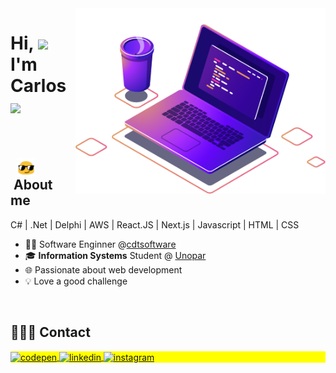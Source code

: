 
<img src="images/computer-illustration.png" min-width="400px" max-width="450px" width="400px" align="right" alt="Computador">
<h1 align="left">Hi, <img src="https://github.com/EvanderInacio/EvanderInacio/blob/main/images/Earth.gif?raw=true" width="30"> I'm Carlos
 <img src="https://raw.githubusercontent.com/kaueMarques/kaueMarques/master/hi.gif" width="30"></h1>


<br>

 ## &nbsp; <img src="images/oculos.gif " width="30" align="center"> &nbsp;About me
C# | .Net | Delphi | AWS | React.JS | Next.js | Javascript | HTML | CSS 
- 👩‍💻 Software Enginner @[cdtsoftware](https://www1.cdtsoftware.com.br/)
- 🎓 **Information Systems** Student @ [Unopar](https://www.anhanguera.com/)
- 🌐 Passionate about web development
- 💡 Love a good challenge

  
<br>

## 👨🏻‍💼 Contact

<p align="left" style="background:yellow">
<a href="https://codepen.io/carlohenriquejk" target="_blank">
  <img align="center" src="https://img.shields.io/badge/-carlohenriquejk-05122A?style=flat&logo=codepen" alt="codepen"/>
</a>
<a href="https://www.linkedin.com/in/carloshenriquejk/" target="_black">
  <img align="center" src="https://img.shields.io/badge/-carlohenriquejk-05122A?style=flat&logo=linkedin" alt="linkedin"/>
</a>
<a href="https://instagram.com/carlos.cardosoh/" target="_blank">
 <img align="center" src="https://img.shields.io/badge/-carlohenriquejk-05122A?style=flat&logo=instagram" alt="instagram"/>
</a>
</p>

<br>
